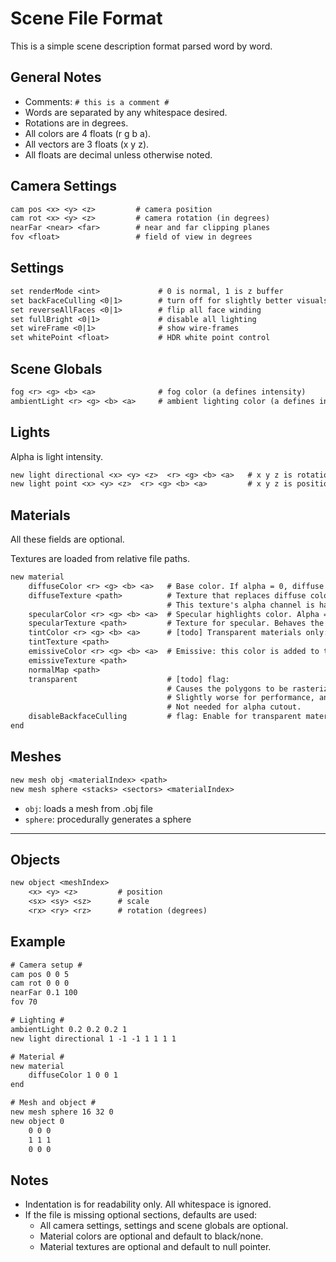 # Scene File Format

This is a simple scene description format parsed word by word.

## General Notes

- Comments: `# this is a comment #`
- Words are separated by any whitespace desired.
- Rotations are in degrees.
- All colors are 4 floats (r g b a).
- All vectors are 3 floats (x y z).
- All floats are decimal unless otherwise noted.

## Camera Settings

```txt
cam pos <x> <y> <z>         # camera position
cam rot <x> <y> <z>         # camera rotation (in degrees)
nearFar <near> <far>        # near and far clipping planes
fov <float>                 # field of view in degrees
```

## Settings

```txt
set renderMode <int>             # 0 is normal, 1 is z buffer
set backFaceCulling <0|1>        # turn off for slightly better visuals
set reverseAllFaces <0|1>        # flip all face winding
set fullBright <0|1>             # disable all lighting
set wireFrame <0|1>              # show wire-frames
set whitePoint <float>           # HDR white point control
```

## Scene Globals

```txt
fog <r> <g> <b> <a>              # fog color (a defines intensity)
ambientLight <r> <g> <b> <a>     # ambient lighting color (a defines intensity)
```

## Lights

Alpha is light intensity.

```txt
new light directional <x> <y> <z>  <r> <g> <b> <a>   # x y z is rotation
new light point <x> <y> <z>  <r> <g> <b> <a>         # x y z is position
```

## Materials

All these fields are optional.

Textures are loaded from relative file paths.

```txt
new material
    diffuseColor <r> <g> <b> <a>   # Base color. If alpha = 0, diffuse is disabled, even the texture. Otherwise, alpha is unused.
    diffuseTexture <path>          # Texture that replaces diffuse color. If not null, diffuse color (except alpha) will be ignored. 
                                   # This texture's alpha channel is handled differently: if a pixel's alpha < 0.5, it will not be drawn. (alpha cutout)
    specularColor <r> <g> <b> <a>  # Specular highlights color. Alpha = 0 disables specular. Otherwise alpha = 10 * log2(shininess).
    specularTexture <path>         # Texture for specular. Behaves the same way and overrides the color field.
    tintColor <r> <g> <b> <a>      # [todo] Transparent materials only: filters light coming from behind the material. Useful for tinted glass, for example.
    tintTexture <path>
    emissiveColor <r> <g> <b> <a>  # Emissive: this color is added to the lighting calculation regardless of incoming light, as if the material emits this light itself.
    emissiveTexture <path>
    normalMap <path>
    transparent                    # [todo] flag: 
                                   # Causes the polygons to be rasterized last, and allows polygons behind them to be partially visible. 
                                   # Slightly worse for performance, and polygons can't intersect.
                                   # Not needed for alpha cutout.
    disableBackfaceCulling         # flag: Enable for transparent materials (including alpha cutout). This allows back-faces which would normally be culled to be visible.
end
```

## Meshes

```txt
new mesh obj <materialIndex> <path>
new mesh sphere <stacks> <sectors> <materialIndex>
```

- `obj`: loads a mesh from .obj file
- `sphere`: procedurally generates a sphere

---

## Objects

```txt
new object <meshIndex>
    <x> <y> <z>         # position
    <sx> <sy> <sz>      # scale
    <rx> <ry> <rz>      # rotation (degrees)
```

## Example

```txt
# Camera setup #
cam pos 0 0 5
cam rot 0 0 0
nearFar 0.1 100
fov 70

# Lighting #
ambientLight 0.2 0.2 0.2 1
new light directional 1 -1 -1 1 1 1 1

# Material #
new material
    diffuseColor 1 0 0 1
end

# Mesh and object #
new mesh sphere 16 32 0
new object 0
    0 0 0
    1 1 1
    0 0 0
```

## Notes

- Indentation is for readability only. All whitespace is ignored.
- If the file is missing optional sections, defaults are used:
  - All camera settings, settings and scene globals are optional.
  - Material colors are optional and default to black/none.
  - Material textures are optional and default to null pointer.
